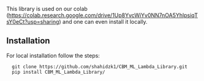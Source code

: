 This library is used on our colab (https://colab.research.google.com/drive/1Up8YvcWiYv0NN7nOA5YhlpsiqTsY0eCt?usp=sharing) and one can even install it locally.
## Installation
For local installation follow the steps:


      git clone https://github.com/shahidzk1/CBM_ML_Lambda_Library.git
      pip install CBM_ML_Lambda_Library/
